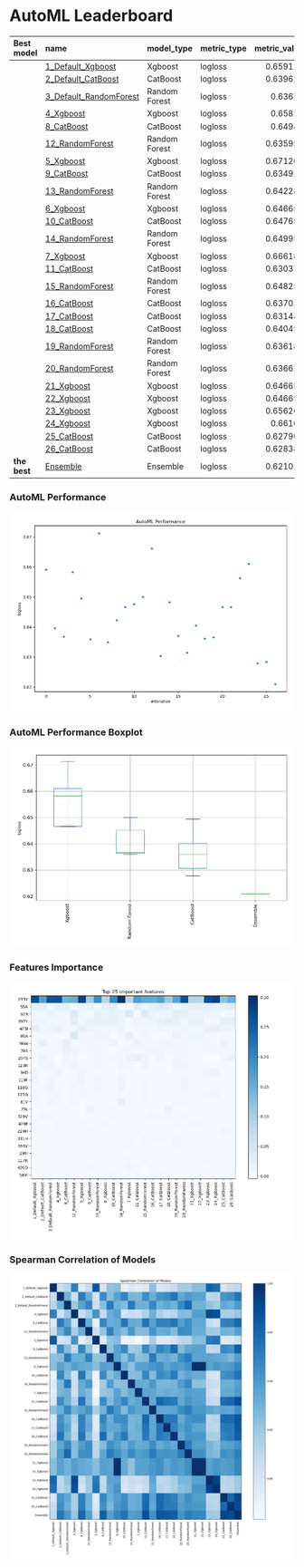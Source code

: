 # AutoML Leaderboard

| Best model   | name                                                       | model_type    | metric_type   |   metric_value |   train_time |   single_prediction_time |
|:-------------|:-----------------------------------------------------------|:--------------|:--------------|---------------:|-------------:|-------------------------:|
|              | [1_Default_Xgboost](1_Default_Xgboost/README.md)           | Xgboost       | logloss       |       0.659115 |       146.16 |                   0.4343 |
|              | [2_Default_CatBoost](2_Default_CatBoost/README.md)         | CatBoost      | logloss       |       0.639624 |        93.61 |                   0.0418 |
|              | [3_Default_RandomForest](3_Default_RandomForest/README.md) | Random Forest | logloss       |       0.63676  |       100.42 |                   0.4934 |
|              | [4_Xgboost](4_Xgboost/README.md)                           | Xgboost       | logloss       |       0.65824  |       142.71 |                   0.4512 |
|              | [8_CatBoost](8_CatBoost/README.md)                         | CatBoost      | logloss       |       0.64949  |        40.08 |                   0.0428 |
|              | [12_RandomForest](12_RandomForest/README.md)               | Random Forest | logloss       |       0.635951 |       109.61 |                   0.5056 |
|              | [5_Xgboost](5_Xgboost/README.md)                           | Xgboost       | logloss       |       0.671265 |       149.33 |                   0.452  |
|              | [9_CatBoost](9_CatBoost/README.md)                         | CatBoost      | logloss       |       0.634913 |        83.31 |                   0.0432 |
|              | [13_RandomForest](13_RandomForest/README.md)               | Random Forest | logloss       |       0.642283 |       123.11 |                   0.5203 |
|              | [6_Xgboost](6_Xgboost/README.md)                           | Xgboost       | logloss       |       0.646651 |       151.05 |                   0.4487 |
|              | [10_CatBoost](10_CatBoost/README.md)                       | CatBoost      | logloss       |       0.647652 |       120.52 |                   0.0429 |
|              | [14_RandomForest](14_RandomForest/README.md)               | Random Forest | logloss       |       0.649951 |       116.09 |                   0.5008 |
|              | [7_Xgboost](7_Xgboost/README.md)                           | Xgboost       | logloss       |       0.666183 |       141.49 |                   0.449  |
|              | [11_CatBoost](11_CatBoost/README.md)                       | CatBoost      | logloss       |       0.630375 |       144.64 |                   0.043  |
|              | [15_RandomForest](15_RandomForest/README.md)               | Random Forest | logloss       |       0.648259 |       136.76 |                   0.5343 |
|              | [16_CatBoost](16_CatBoost/README.md)                       | CatBoost      | logloss       |       0.637018 |       238.65 |                   0.0422 |
|              | [17_CatBoost](17_CatBoost/README.md)                       | CatBoost      | logloss       |       0.631446 |       123.5  |                   0.0432 |
|              | [18_CatBoost](18_CatBoost/README.md)                       | CatBoost      | logloss       |       0.640457 |        93.41 |                   0.043  |
|              | [19_RandomForest](19_RandomForest/README.md)               | Random Forest | logloss       |       0.636181 |       134.06 |                   0.5235 |
|              | [20_RandomForest](20_RandomForest/README.md)               | Random Forest | logloss       |       0.636615 |       126.81 |                   0.5047 |
|              | [21_Xgboost](21_Xgboost/README.md)                         | Xgboost       | logloss       |       0.646651 |       162.77 |                   0.4512 |
|              | [22_Xgboost](22_Xgboost/README.md)                         | Xgboost       | logloss       |       0.646651 |       166.19 |                   0.4367 |
|              | [23_Xgboost](23_Xgboost/README.md)                         | Xgboost       | logloss       |       0.656264 |       168.61 |                   0.4373 |
|              | [24_Xgboost](24_Xgboost/README.md)                         | Xgboost       | logloss       |       0.66105  |       171.71 |                   0.4526 |
|              | [25_CatBoost](25_CatBoost/README.md)                       | CatBoost      | logloss       |       0.627906 |       163.93 |                   0.0428 |
|              | [26_CatBoost](26_CatBoost/README.md)                       | CatBoost      | logloss       |       0.628381 |       185.96 |                   0.0434 |
| **the best** | [Ensemble](Ensemble/README.md)                             | Ensemble      | logloss       |       0.621013 |         1.38 |                   0.2106 |

### AutoML Performance
![AutoML Performance](ldb_performance.png)

### AutoML Performance Boxplot
![AutoML Performance Boxplot](ldb_performance_boxplot.png)

### Features Importance
![features importance across models](features_heatmap.png)



### Spearman Correlation of Models
![models spearman correlation](correlation_heatmap.png)

